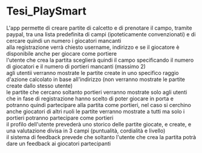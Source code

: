 # Tesi_PlaySmart
 
 L'app permette di creare partite di calcetto e di prenotare il campo, tramite paypal, tra una lista predefinita di campi (ipoteticamente convenzionati) e di cercare quindi un numero i giocatori mancanti  
 alla registrazione verrà chiesto username, indirizzo e se il giocatore è disponibile anche per giocare come portiere  
 l'utente che crea la partita sceglierà quindi il campo specificando il numero di giocatori e il numero di portieri mancanti (massimo 2)  
 agli utentii verranno mostrate le partite create in uno specifico raggio d'azione calcolato in base all'indirizzo (non verranno mostrate le partite create dallo stesso utente)  
 le partite che cercano soltanto portieri verranno mostrate solo agli utenti che in fase di registrazione hanno scelto di poter giocare in porta e potranno quindi partecipare alla partita come portieri, nel caso si cerchino anche giocatori di altri ruoli le partite verranno mostrate a tutti ma solo i portieri potranno partecipare come portieri  
 il profilo dell'utente prevederà uno storico delle partite giocate, e create, e una valutazione divisa in 3 campi (puntualità, cordialità e livello)  
 il sistema di feedback prevede che soltanto l'utente che crea la partita potrà dare un feedback ai giocatori partecipanti  
 
 
 
 
